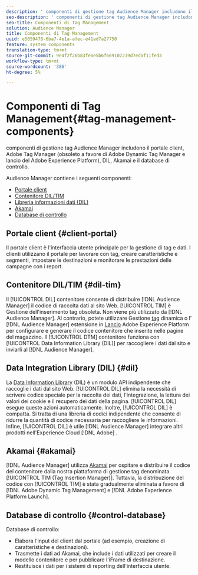 ```yaml
---
description: ' componenti di gestione tag Audience Manager includono il portale client, Adobe Tag Manager (obsoleto a favore di Adobe Dynamic Tag Manager e  lancio del Adobe Experience Platform), DIL, Akamai e il database di controllo.'
seo-description: ' componenti di gestione tag Audience Manager includono il portale client, Adobe Tag Manager (obsoleto a favore di Adobe Dynamic Tag Manager e  lancio del Adobe Experience Platform), DIL, Akamai e il database di controllo.'
seo-title: Componenti di Tag Management
solution: Audience Manager
title: Componenti di Tag Management
uuid: e5059478-6ba7-4e1a-afec-e41ad7a27750
feature: system components
translation-type: tm+mt
source-git-commit: 9e4f2f26b83fe6e5b6f669107239d7edaf11fed3
workflow-type: tm+mt
source-wordcount: '386'
ht-degree: 5%

---
```



# Componenti di Tag Management{#tag-management-components}

 componenti di gestione tag Audience Manager includono il portale client, Adobe Tag Manager (obsoleto a favore di Adobe Dynamic Tag Manager e  lancio del Adobe Experience Platform), DIL, Akamai e il database di controllo.

<!-- 

c_comptag.xml

 -->

 Audience Manager contiene i seguenti componenti:

* [Portale client](../../reference/system-components/components-tag-management.md#client-portal)
* [Contenitore DIL/TIM](../../reference/system-components/components-tag-management.md#dil-tim)
* [Libreria informazioni dati (DIL)](../../reference/system-components/components-tag-management.md#dil)
* [Akamai](../../reference/system-components/components-tag-management.md#akamai)
* [Database di controllo](../../reference/system-components/components-tag-management.md#control-database)

## Portale client {#client-portal}

Il portale client è l&#39;interfaccia utente principale per la gestione di tag e dati. I clienti utilizzano il portale per lavorare con tag, creare caratteristiche e segmenti, impostare le destinazioni e monitorare le prestazioni delle campagne con i report.

## Contenitore DIL/TIM {#dil-tim}

Il [!UICONTROL DIL] contenitore consente di distribuire [!DNL Audience Manager] il codice di raccolta dati al sito Web. [!UICONTROL TIM] è Gestione dell&#39;inserimento tag obsoleta. Non viene più utilizzato da [!DNL Audience Manager]. Al contrario, potete utilizzare Gestione [tag](https://docs.adobe.com/content/help/it-IT/dtm/using/dtm-home.html) dinamica o l&#39; [!DNL Audience Manager] estensione in [Lancio](https://docs.adobelaunch.com/extension-reference/web/adobe-audience-manager-extension) Adobe Experience Platform per configurare e generare il codice contenitore che inserite nelle pagine del magazzino. Il [!UICONTROL DTM] contenitore funziona con [!UICONTROL Data Information Library (DIL)] per raccogliere i dati dal sito e inviarli al [!DNL Audience Manager].

##  Data Integration Library (DIL) {#dil}

La [Data Information Library](../../dil/dil-overview.md) (DIL) è un modulo API indipendente che raccoglie i dati dal sito Web. [!UICONTROL DIL] elimina la necessità di scrivere codice speciale per la raccolta dei dati, l&#39;integrazione, la lettura dei valori dei cookie e il recupero dei dati della pagina. [!UICONTROL DIL] esegue queste azioni automaticamente. Inoltre, [!UICONTROL DIL] è compatta. Si tratta di una libreria di codici indipendente che consente di ridurre la quantità di codice necessaria per raccogliere le informazioni. Infine, [!UICONTROL DIL] è utile [!DNL Audience Manager] integrare altri prodotti nell&#39;Experience Cloud [!DNL Adobe] .

## Akamai {#akamai}

[!DNL Audience Manager] utilizza [Akamai](https://www.akamai.com/html/about/index.html) per ospitare e distribuire il codice del contenitore dalla nostra piattaforma di gestione tag denominata [!UICONTROL TIM (Tag Insertion Manager)]. Tuttavia, la distribuzione del codice con [!UICONTROL TIM] è stata gradualmente eliminata a favore di [!DNL Adobe Dynamic Tag Management] e [!DNL Adobe Experience Platform Launch].

## Database di controllo {#control-database}

Database di controllo:

* Elabora l&#39;input del client dal portale (ad esempio, creazione di caratteristiche e destinazioni).
* Trasmette i dati ad Akamai, che include i dati utilizzati per creare il modello contenitore e per pubblicare l&#39;iFrame di destinazione.
* Restituisce i dati per i sistemi di reporting dell&#39;interfaccia utente.


